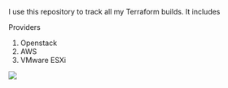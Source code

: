 I use this repository to track all my Terraform builds. It includes

Providers

1. Openstack
2. AWS
3. VMware ESXi


![](https://www.draw.io/?lightbox=1&highlight=0000ff&edit=_blank&layers=1&nav=1&title=draw-o#R1VhNc5swEP01HJNBCGF8rN2kvfSUQ48dIWTQBBAjy8bJr68Eks1nk9SUxs5MRnpaCfa9Xa2QA7f56ZvAZfqDxzRzPDc%2BOfCr43khWKv%2FGnhpAOSBBkgEixuoBTyxV2pA16AHFtN9x1BynklWdkHCi4IS2cGwELzqmu141n1qiRM6AJ4IzoboTxbL1LiF3Av%2BnbIktU8GrhmJMHlOBD8U5nmOB3f1rxnOsV3L2O9THPOqBcEHB24F57Jp5actzTS1lrZm3uPE6Pm9BS3keybAZsIRZwdq37h%2BL%2FliuahSJulTiYnuV0puB25SmWeqB1TTLECFpKfJlwBn11TEUJ5TKV6UiZ2wNmyYaLHd6kI9Cg2WtmiHKwNiI3dyXvrismoYrycoW71NQYz3KdX2btd3pV6pTfJTotPgHld7eM8KSUVB5a8ES1ph5dNmx7JsyzMu6uXgIwoR9BWuZsVMkWTHCl7QmShFQYdS4A85DdZDSlfeDIyGA0aBe1%2F%2FqanhgF3lpezxKgV%2Fpi3G3Po3ZNLkFtzgjCWFwgjV7CtAs8dUQn8xAzmLY%2F3AzVg4z0C4H3RjOBzheySEvRki2K7R4hu%2F3kWOxgOcaweLaN%2F4OSf0sX1ioGlAQhrthprGmIY7onCu1mJS8%2Bm784jk%2BV2RlEzDncYdkWk9h0xgTCb82WUKvQgGwYhMiIaxv4hMwEXLyWSPLl2ZyKfSJAqRj8a2w5BQskzqQLSgJmikRAeZLhr7Eheqneh2XWS8ush4vjVQnbaNhWN2tJCqFwLvuMjvykOUMaJ3zvPclt1HVTsfGkBPqPmqvId6%2Bxn0BqKAsZNTOIMowyo%2FIQq4ThTBjuogdUOqoP%2Bpij9%2B9gI9Bf4U%2F%2FhmmO7HP7Dfj0swPfbdMBH%2Fffb%2FJv5vR5V%2B%2FC%2BqSvD%2BUgGvLxXkZkTppwoMFhRleKSaTJWrRDGpcjuq9FNlUVVGc%2BWamw%2FBD83H9wfvO6Y%2F92eguH8Tck6EBW5CRmvENQwfS%2FKrwG9dLQWfhGror%2F4V1ap7uSStx1oX0fDhNw%3D%3D)
